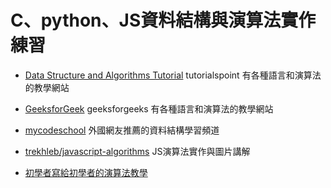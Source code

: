 # C、python、JS資料結構與演算法實作練習

* [Data Structure and Algorithms Tutorial](https://www.tutorialspoint.com/data_structures_algorithms/) tutorialspoint 有各種語言和演算法的教學網站

* [GeeksforGeek](https://www.geeksforgeeks.org/) geeksforgeeks 有各種語言和演算法的教學網站

* [mycodeschool](https://www.youtube.com/channel/UClEEsT7DkdVO_fkrBw0OTrA) 外國網友推薦的資料結構學習頻道

* [trekhleb/javascript-algorithms](https://github.com/trekhleb/javascript-algorithms/tree/master/src/data-structures/tree)  JS演算法實作與圖片講解

* [初學者寫給初學者的演算法教學](http://alrightchiu.github.io/SecondRound/)